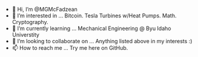 - 👋 Hi, I’m @MGMcFadzean
- 👀 I’m interested in ... Bitcoin. Tesla Turbines w/Heat Pumps. Math. Cryptography.
- 🌱 I’m currently learning ... Mechanical Engineering @ Byu Idaho Universtity
- 💞️ I’m looking to collaborate on ... Anything listed above in my interests :)
- 📫 How to reach me ... Try me here on GitHub.

<!---
MGMcFadzean/MGMcFadzean is a ✨ special ✨ repository because its `README.md` (this file) appears on your GitHub profile.
You can click the Preview link to take a look at your changes.
--->
